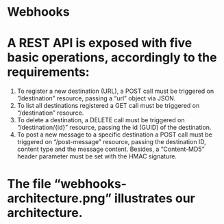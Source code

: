 # Webhooks

# A REST API is exposed with five basic operations, accordingly to the requirements:

1.	 To register a new destination (URL), a POST call must be triggered on ”/destination” resource, passing a “url” object via JSON.
2.	To list all destinations registered a GET call must be triggered on “/destination” resource.
3.	To delete a destination, a DELETE call must be triggered on “/destination/{id}” resource, passing the id (GUID) of the destination.
4.	To post a new message to a specific destination a POST call must be triggered on “/post-message” resource, passing the destination ID, content type and the message content. Besides, a “Content-MD5” header parameter must be set with the HMAC signature.

# The file “webhooks-architecture.png” illustrates our architecture.
